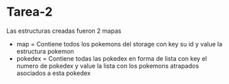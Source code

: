 # Tarea-2

Las estructuras creadas fueron 2 mapas 
- map = Contiene todos los pokemons del storage con key su id y value la estructura pokemon
- pokedex = Contiene todas las pokedex en forma de lista con key el numero de pokedex y value la lista con los pokemons atrapados asociados a esta pokedex